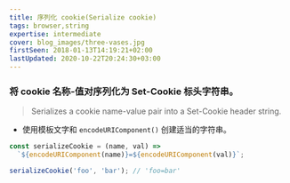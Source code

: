 ```yaml
---
title: 序列化 cookie(Serialize cookie)
tags: browser,string
expertise: intermediate
cover: blog_images/three-vases.jpg
firstSeen: 2018-01-13T14:19:21+02:00
lastUpdated: 2020-10-22T20:24:30+03:00
---
```


### 将 cookie 名称-值对序列化为 Set-Cookie 标头字符串。
> Serializes a cookie name-value pair into a Set-Cookie header string.

- 使用模板文字和 `encodeURIComponent()` 创建适当的字符串。

```js
const serializeCookie = (name, val) =>
  `${encodeURIComponent(name)}=${encodeURIComponent(val)}`;
```

```js
serializeCookie('foo', 'bar'); // 'foo=bar'
```
